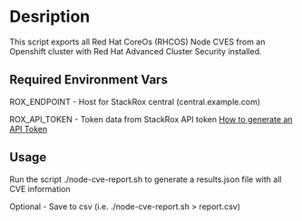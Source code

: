 # Desription

This script exports all Red Hat CoreOs (RHCOS) Node CVES from an Openshift cluster with Red Hat Advanced Cluster Security installed. 

## Required Environment Vars

ROX_ENDPOINT - Host for StackRox central (central.example.com)

ROX_API_TOKEN - Token data from StackRox API token [How to generate an API Token](https://docs.openshift.com/acs/4.4/configuration/configure-api-token.html)

## Usage 

Run the script ./node-cve-report.sh to generate a results.json file with all CVE information

Optional - Save to csv (i.e. ./node-cve-report.sh > report.csv)


